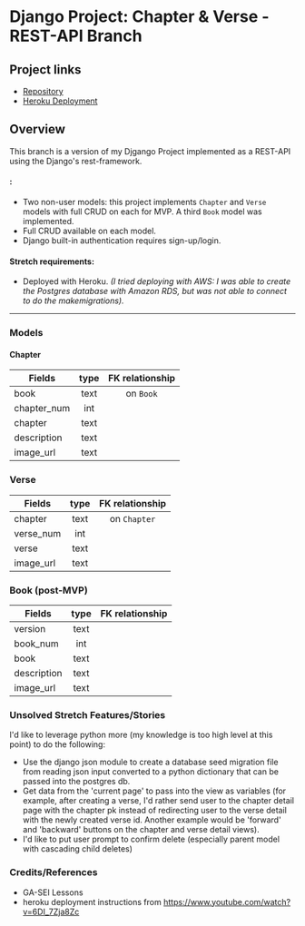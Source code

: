 # Django Project: Chapter & Verse - REST-API Branch

## Project links
* [Repository](https://github.com/myraileen/GA-SEI-Script/tree/django_rest_api)
* [Heroku Deployment](https://chapverse.herokuapp.com/books/)

## Overview
This branch is a version of my Djgango Project implemented as a REST-API using the Django's rest-framework. 

#### :

   * Two non-user models: this project implements `Chapter` and `Verse` models with full CRUD on each for MVP. A third `Book` model was implemented.  
   * Full CRUD available on each model.  
   * Django built-in authentication requires sign-up/login.  

#### Stretch requirements:
   * Deployed with Heroku. _(I tried deploying with AWS: I was able to create the Postgres database with Amazon RDS, but was not able to connect to do the makemigrations)._

---

### Models
#### Chapter
| Fields | type | FK relationship |
| --- | :---: | :---: |
| book   | text | on `Book` |
| chapter_num | int |   |
| chapter | text |  |
| description | text |    |
| image_url | text|    |

### Verse
| Fields | type | FK relationship |
| --- | :---: | :---: |
| chapter   | text | on `Chapter` |
| verse_num | int |   |
| verse | text |  |
| image_url | text|    |

### Book (post-MVP)
| Fields | type | FK relationship |
| --- | :---: | :---: |
| version   | text |  |
| book_num | int |   |
| book | text |  |
| description | text |    |
| image_url | text|    |

### Unsolved Stretch Features/Stories
I'd like to leverage python more (my knowledge is too high level at this point) to do the following: 
* Use the django json module to create a database seed migration file from reading json input converted to a python dictionary that can be passed into the postgres db.
* Get data from the 'current page' to pass into the view as variables (for example, after creating a verse, I'd rather send user to the chapter detail page with the chapter pk instead of redirecting user to the verse detail with the newly created verse id. Another example would be 'forward' and 'backward' buttons on the chapter and verse detail views).
* I'd like to put user prompt to confirm delete (especially parent model with cascading child deletes)


### Credits/References 
* GA-SEI Lessons
* heroku deployment instructions from https://www.youtube.com/watch?v=6DI_7Zja8Zc